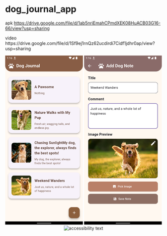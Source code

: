 # dog_journal_app

apk https://drive.google.com/file/d/1ab5nriEmahCPmdXEK08HuACB03G16-66/view?usp=sharing
<p align="left">
video     https://drive.google.com/file/d/1Sf9ej1rnQz62ucdirdi7Cidf1jdhr0ap/view?usp=sharing
    
</p>

<p align="center">
    <img src="https://raw.githubusercontent.com/Liyafar27/my_storage/refs/heads/master/Screenshot_1746692183.png" width="250" alt="accessibility text">  
    <img src="https://raw.githubusercontent.com/Liyafar27/my_storage/refs/heads/master/Screenshot_1746692176.png" width="250" alt="accessibility text">
    <img src="https://raw.githubusercontent.com/Liyafar27/my_storage/refs/heads/master/dog-journal_SfdYpJua.mp4" width="250" alt="accessibility text">

</p>

